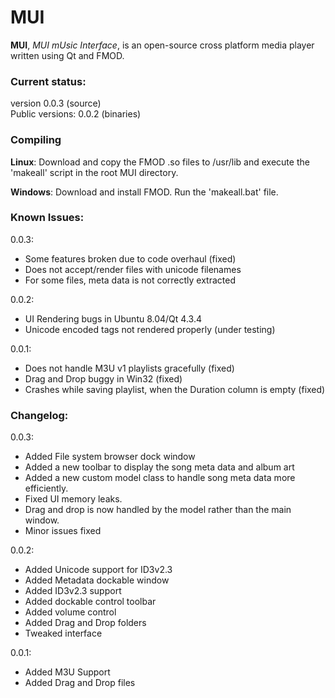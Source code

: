 # MUI #

**MUI**, _MUI mUsic Interface_, is an open-source cross platform media player written using Qt and FMOD.

### Current status: ###
version 0.0.3 (source)<br />
Public versions: 0.0.2 (binaries)

### Compiling ###
**Linux**: Download and copy the FMOD .so files to /usr/lib and execute the 'makeall' script in the root MUI directory.

**Windows**: Download and install FMOD. Run the 'makeall.bat' file.

### Known Issues: ###
0.0.3:
  * Some features broken due to code overhaul (fixed)
  * Does not accept/render files with unicode filenames
  * For some files, meta data is not correctly extracted

0.0.2:
  * UI Rendering bugs in Ubuntu 8.04/Qt 4.3.4
  * Unicode encoded tags not rendered properly (under testing)

0.0.1:
  * Does not handle M3U v1 playlists gracefully (fixed)
  * Drag and Drop buggy in Win32 (fixed)
  * Crashes while saving playlist, when the Duration column is empty (fixed)

### Changelog: ###
0.0.3:
  * Added File system browser dock window
  * Added a new toolbar to display the song meta data and album art
  * Added a new custom model class to handle song meta data more efficiently.
  * Fixed UI memory leaks.
  * Drag and drop is now handled by the model rather than the main window.
  * Minor issues fixed

0.0.2:
  * Added Unicode support for ID3v2.3
  * Added Metadata dockable window
  * Added ID3v2.3 support
  * Added dockable control toolbar
  * Added volume control
  * Added Drag and Drop folders
  * Tweaked interface

0.0.1:
  * Added M3U Support
  * Added Drag and Drop files
